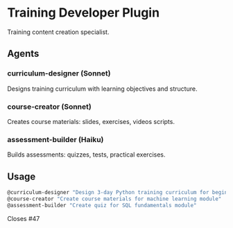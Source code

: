# Training Developer Plugin

Training content creation specialist.

## Agents

### curriculum-designer (Sonnet)
Designs training curriculum with learning objectives and structure.

### course-creator (Sonnet)
Creates course materials: slides, exercises, videos scripts.

### assessment-builder (Haiku)
Builds assessments: quizzes, tests, practical exercises.

## Usage

```bash
@curriculum-designer "Design 3-day Python training curriculum for beginners"
@course-creator "Create course materials for machine learning module"
@assessment-builder "Create quiz for SQL fundamentals module"
```

Closes #47
